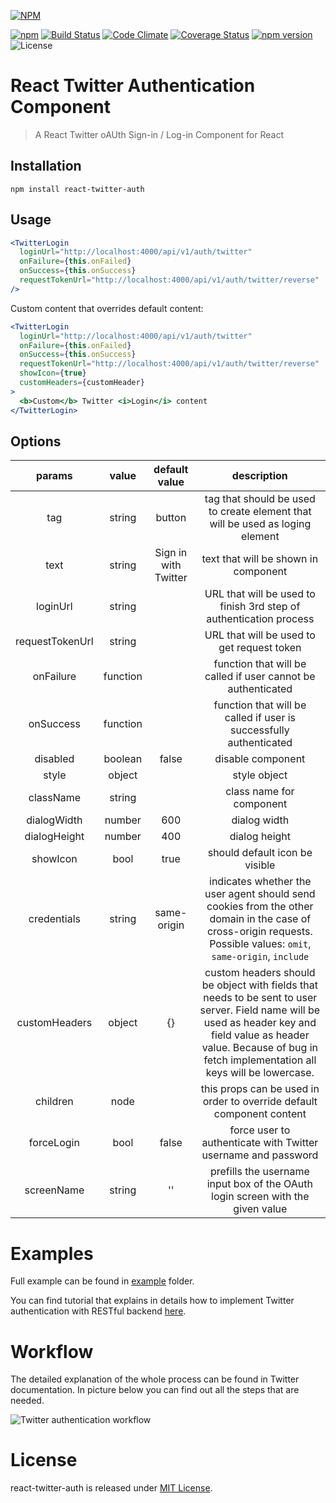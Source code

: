 [![NPM](https://nodei.co/npm/react-twitter-auth.png?downloads=true&downloadRank=true&stars=true)](https://nodei.co/npm/react-twitter-auth/)

[![npm](https://img.shields.io/npm/dt/react-twitter-auth.svg)](https://img.shields.io/npm/dt/react-twitter-auth.svg)
[![Build Status](https://travis-ci.org/GenFirst/react-twitter-auth.svg?branch=master)](https://travis-ci.org/GenFirst/react-twitter-auth)
[![Code Climate](https://codeclimate.com/github/GenFirst/react-twitter-login/badges/gpa.svg)](https://codeclimate.com/github/GenFirst/react-twitter-login)
[![Coverage Status](https://coveralls.io/repos/github/GenFirst/react-twitter-auth/badge.svg?branch=master)](https://coveralls.io/github/GenFirst/react-twitter-auth?branch=master)
[![npm version](https://badge.fury.io/js/react-twitter-auth.svg)](https://badge.fury.io/js/react-twitter-auth)
![License](https://img.shields.io/badge/license-MIT-blue.svg)

# React Twitter Authentication Component

> A React Twitter oAUth Sign-in / Log-in Component for React

## Installation

`npm install react-twitter-auth`

## Usage

```jsx harmony
<TwitterLogin
  loginUrl="http://localhost:4000/api/v1/auth/twitter"
  onFailure={this.onFailed}
  onSuccess={this.onSuccess}
  requestTokenUrl="http://localhost:4000/api/v1/auth/twitter/reverse"
/>
```

Custom content that overrides default content:

```jsx harmony
<TwitterLogin
  loginUrl="http://localhost:4000/api/v1/auth/twitter"
  onFailure={this.onFailed}
  onSuccess={this.onSuccess}
  requestTokenUrl="http://localhost:4000/api/v1/auth/twitter/reverse"
  showIcon={true}
  customHeaders={customHeader}
>
  <b>Custom</b> Twitter <i>Login</i> content
</TwitterLogin>
```

## Options

|     params      |  value   |    default value     |                                                                                                         description                                                                                                         |
| :-------------: | :------: | :------------------: | :-------------------------------------------------------------------------------------------------------------------------------------------------------------------------------------------------------------------------: |
|       tag       |  string  |        button        |                                                                        tag that should be used to create element that will be used as loging element                                                                        |
|      text       |  string  | Sign in with Twitter |                                                                                            text that will be shown in component                                                                                             |
|    loginUrl     |  string  |                      |                                                                             URL that will be used to finish 3rd step of authentication process                                                                              |
| requestTokenUrl |  string  |                      |                                                                                         URL that will be used to get request token                                                                                          |
|    onFailure    | function |                      |                                                                                function that will be called if user cannot be authenticated                                                                                 |
|    onSuccess    | function |                      |                                                                             function that will be called if user is successfully authenticated                                                                              |
|    disabled     | boolean  |        false         |                                                                                                      disable component                                                                                                      |
|      style      |  object  |                      |                                                                                                        style object                                                                                                         |
|    className    |  string  |                      |                                                                                                  class name for component                                                                                                   |
|   dialogWidth   |  number  |         600          |                                                                                                        dialog width                                                                                                         |
|  dialogHeight   |  number  |         400          |                                                                                                        dialog height                                                                                                        |
|    showIcon     |   bool   |         true         |                                                                                               should default icon be visible                                                                                                |
|   credentials   |  string  |     same-origin      |                             indicates whether the user agent should send cookies from the other domain in the case of cross-origin requests. Possible values: `omit`, `same-origin`, `include`                              |
|  customHeaders  |  object  |          {}          | custom headers should be object with fields that needs to be sent to user server. Field name will be used as header key and field value as header value. Because of bug in fetch implementation all keys will be lowercase. |
|    children     |   node   |                      |                                                                            this props can be used in order to override default component content                                                                            |
|   forceLogin    |   bool   |        false         |                                                                                force user to authenticate with Twitter username and password                                                                                |
|   screenName    |  string  |          ''          |                                                                       prefills the username input box of the OAuth login screen with the given value                                                                        |

# Examples

Full example can be found in [example](https://github.com/GenFirst/react-twitter-login/tree/master/example) folder.

You can find tutorial that explains in details how to implement Twitter authentication with RESTful backend [here](https://medium.com/@robince885/how-to-do-twitter-authentication-with-react-and-restful-api-e525f30c62bb).

# Workflow

The detailed explanation of the whole process can be found in Twitter documentation. In picture below you can find out all the steps that are needed.

![Twitter authentication workflow](https://cdn-images-1.medium.com/max/800/1*RTsSRbVeEzPaC68hRT8n2g.png)

# License

react-twitter-auth is released under [MIT License](https://opensource.org/licenses/MIT).
